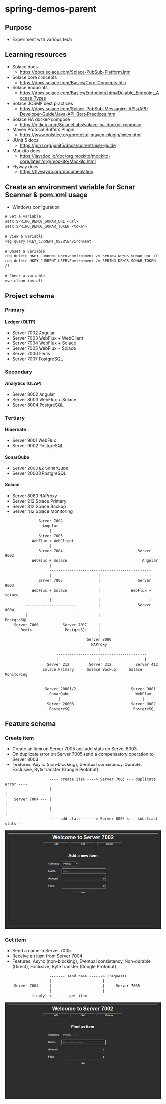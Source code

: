 # spring-demos-parent

## Purpose

- Experiment with various tech

## Learning resources

- Solace docs
  - https://docs.solace.com/Solace-PubSub-Platform.htm
- Solace core concepts
  - https://docs.solace.com/Basics/Core-Concepts.htm
- Solace endpoints
  - https://docs.solace.com/Basics/Endpoints.htm#Durable_Endpoint_Access_Types
- Solace JCSMP best practices
  - https://docs.solace.com/Solace-PubSub-Messaging-APIs/API-Developer-Guide/Java-API-Best-Practices.htm
- Solace HA docker-compose
  - https://github.com/SolaceLabs/solace-ha-docker-compose
- Maven Protocol Buffers Plugin
  - https://www.xolstice.org/protobuf-maven-plugin/index.html
- JUnit 5 docs
  - https://junit.org/junit5/docs/current/user-guide
- Mockito docs
  - https://javadoc.io/doc/org.mockito/mockito-core/latest/org/mockito/Mockito.html
- Flyway docs
  - https://flywaydb.org/documentation

## Create an environment variable for Sonar Scanner & pom.xml usage 
 
- Windows configuration

```
# Set a variable
setx SPRING_DEMOS_SONAR_URL <url>
setx SPRING_DEMOS_SONAR_TOKEN <token>

# View a variable
reg query HKEY_CURRENT_USER\Environment

# Unset a variable
reg delete HKEY_CURRENT_USER\Environment /v SPRING_DEMOS_SONAR_URL /f
reg delete HKEY_CURRENT_USER\Environment /v SPRING_DEMOS_SONAR_TOKEN /f

# Check a variable
mvn clean install
```

## Project schema

### Primary

#### Ledger (OLTP)

- Server 7002 Angular
- Server 7003 WebFlux + WebClient
- Server 7004 WebFlux + Solace
- Server 7005 WebFlux + Solace
- Server 7006 Redis
- Server 7007 PostgreSQL 

### Secondary

#### Analytics (OLAP)

- Server 8002 Angular
- Server 8003 WebFlux + Solace
- Server 8004 PostgreSQL

### Tertiary 

#### Hibernate

- Server 9001 WebFlux
- Server 9002 PostgreSQL

#### SonarQube

- Server 20001/2 SonarQube
- Server 20003 PostgreSQL

#### Solace

- Server 8080 HAProxy
- Server 212 Solace Primary
- Server 312 Solace Backup
- Server 412 Solace Monitoring

```
               Server 7002 
                 Angular
                    |
               Server 7003 
            WebFlux + WebClient
                    |
               Server 7004                                  Server 8002 
            WebFlux + Solace                                  Angular
                    |                                            |
                    ----------------------------------------------
                    |                     |                      |
               Server 7005                |                 Server 8003
            WebFlux + Solace              |              WebFlux + Solace 
                    |                     |                      |
         -----------------------          |                 Server 8004
         |                     |          |                  PostgreSQL
    Server 7006           Server 7007     |                 
       Redis               PostgreSQL     |
                                          |
                                     Server 8080
                                       HAProxy
                                          |
                       -----------------------------------------
                       |                  |                    |
                   Server 212         Server 312           Server 412
                 Solace Primary      Solace Backup      Solace Monitoring


                  Server 20001/2                         Server 9001
                    SonarQube                              WebFlux  
                        |                                     |     
                   Server 20003                          Server 9002
                    PostgreSQL                            PostgreSQL
```

## Feature schema

### Create item

- Create an item on Server 7005 and add stats on Server 8003
- On duplicate error on Server 7005 send a compensatory operation to Server 8003
- Features: Async (non-blocking), Eventual consistency, Durable, Exclusive, Byte transfer (Google Protobuf)

```
                    ---- create item ----> Server 7005 --- duplicate error ----
                    |                                                         |
    Server 7004 --- |                                                         |
                    |                                                         |
                    ---- add stats ------> Server 8003 <--- substract stats ---
```

![create item ui](documents/create_item_ui.png)

### Get item

- Send a name to Server 7005
- Receive an item from Server 7004
- Features: Async (non-blocking), Eventual consistency, Non-durable (Direct), Exclusive, Byte transfer (Google Protobuf)

```
                    ------- send name ------> (request)
                    |                       |
    Server 7004 --- |                       | --- Server 7005
                    |                       |
            (reply) <------- get item -------           
```

![get item ui](documents/get_item_ui.png)

